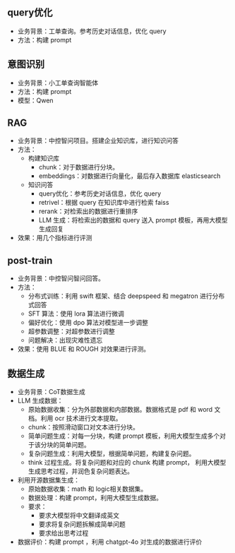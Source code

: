 ## query优化
* 业务背景：工单查询。参考历史对话信息，优化 query
* 方法：构建 prompt

## 意图识别
* 业务背景：小工单查询智能体
* 方法：构建 prompt
* 模型：Qwen

## RAG
* 业务背景：中控智问项目。搭建企业知识库，进行知识问答
* 方法：
	* 构建知识库
		* chunk：对于数据进行分块。
		* embeddings：对数据进行向量化，最后存入数据库  elasticsearch
	* 知识问答
		* query优化：参考历史对话信息，优化 query
		* retrivel：根据 query 在知识库中进行检索 faiss
		* rerank：对检索出的数据进行重排序
		* LLM 生成：将检索出的数据和 query 送入 prompt 模板，再用大模型生成回复
* 效果：用几个指标进行评测
## post-train
* 业务背景：中控智问智问回答。
* 方法：
	* 分布式训练：利用 swift 框架、结合 deepspeed 和 megatron 进行分布式回答
	* SFT 算法：使用 lora 算法进行微调
	* 偏好优化：使用 dpo 算法对模型进一步调整
	* 超参数调整：对超参数进行调整
	* 问题解决：出现灾难性遗忘
* 效果：使用 BLUE 和 ROUGH 对效果进行评测。
## 数据生成
* 业务背景：CoT数据生成
* LLM 生成数据：
	* 原始数据收集：分为外部数据和内部数据。数据格式是 pdf 和 word 文档。利用 ocr 技术进行文本提取。
	* chunk：按照滑动窗口对文本进行分块。
	* 简单问题生成：对每一分块，构建 prompt 模板，利用大模型生成多个对于该分块的简单问题。
	* 复杂问题生成：利用大模型，根据简单问题，构建复杂问题。
	* think 过程生成。将复杂问题和对应的 chunk 构建 prompt，  利用大模型生成思考过程，并润色复杂问题表达。
* 利用开源数据集生成：
	* 原始数据收集：math 和 logic相关数据集。
	* 数据处理：构建 prompt，利用大模型生成数据。
	* 要求：
		* 要求大模型将中文翻译成英文
		* 要求将复杂问题拆解成简单问题
		* 要求给出思考过程
* 数据评价：构建 prompt ，利用 chatgpt-4o 对生成的数据进行评价

